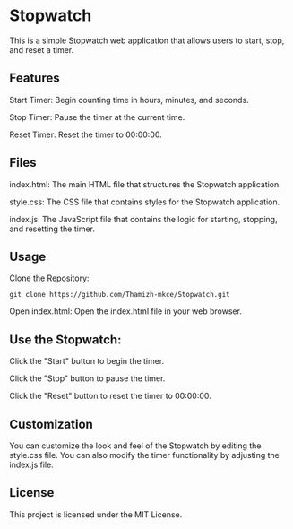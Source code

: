 # Stopwatch
This is a simple Stopwatch web application that allows users to start, stop, and reset a timer.

## Features
Start Timer: Begin counting time in hours, minutes, and seconds.

Stop Timer: Pause the timer at the current time.

Reset Timer: Reset the timer to 00:00:00.
## Files
index.html: The main HTML file that structures the Stopwatch application.

style.css: The CSS file that contains styles for the Stopwatch application.

index.js: The JavaScript file that contains the logic for starting, stopping, and resetting the timer.
## Usage
Clone the Repository:

```
git clone https://github.com/Thamizh-mkce/Stopwatch.git
```
Open index.html:
Open the index.html file in your web browser.

## Use the Stopwatch:

Click the "Start" button to begin the timer.

Click the "Stop" button to pause the timer.

Click the "Reset" button to reset the timer to 00:00:00.
## Customization
You can customize the look and feel of the Stopwatch by editing the style.css file. You can also modify the timer functionality by adjusting the index.js file.

## License
This project is licensed under the MIT License.

